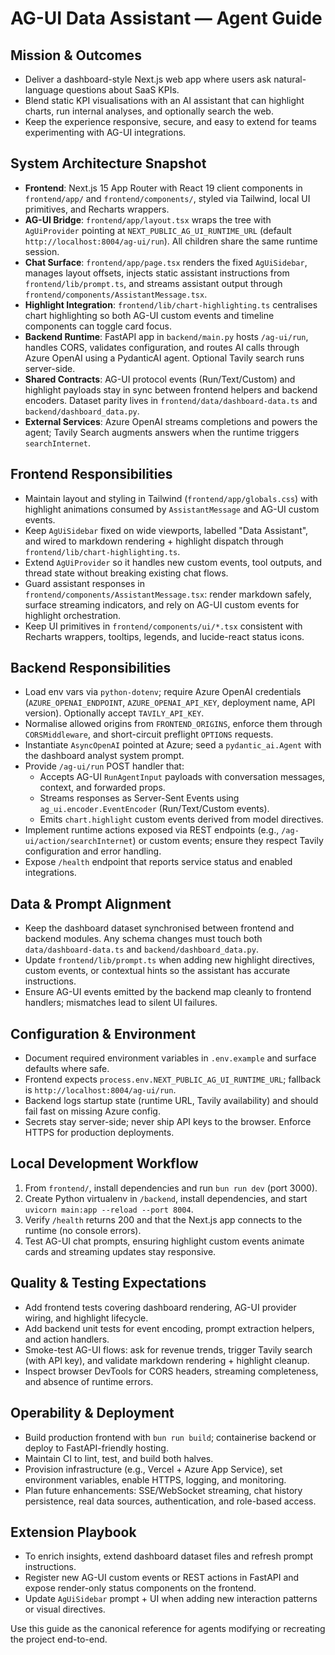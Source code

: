 # AG-UI Data Assistant — Agent Guide

## Mission & Outcomes
- Deliver a dashboard-style Next.js web app where users ask natural-language questions about SaaS KPIs.
- Blend static KPI visualisations with an AI assistant that can highlight charts, run internal analyses, and optionally search the web.
- Keep the experience responsive, secure, and easy to extend for teams experimenting with AG-UI integrations.

## System Architecture Snapshot
- **Frontend**: Next.js 15 App Router with React 19 client components in `frontend/app/` and `frontend/components/`, styled via Tailwind, local UI primitives, and Recharts wrappers.
- **AG-UI Bridge**: `frontend/app/layout.tsx` wraps the tree with `AgUiProvider` pointing at `NEXT_PUBLIC_AG_UI_RUNTIME_URL` (default `http://localhost:8004/ag-ui/run`). All children share the same runtime session.
- **Chat Surface**: `frontend/app/page.tsx` renders the fixed `AgUiSidebar`, manages layout offsets, injects static assistant instructions from `frontend/lib/prompt.ts`, and streams assistant output through `frontend/components/AssistantMessage.tsx`.
- **Highlight Integration**: `frontend/lib/chart-highlighting.ts` centralises chart highlighting so both AG-UI custom events and timeline components can toggle card focus.
- **Backend Runtime**: FastAPI app in `backend/main.py` hosts `/ag-ui/run`, handles CORS, validates configuration, and routes AI calls through Azure OpenAI using a PydanticAI agent. Optional Tavily search runs server-side.
- **Shared Contracts**: AG-UI protocol events (Run/Text/Custom) and highlight payloads stay in sync between frontend helpers and backend encoders. Dataset parity lives in `frontend/data/dashboard-data.ts` and `backend/dashboard_data.py`.
- **External Services**: Azure OpenAI streams completions and powers the agent; Tavily Search augments answers when the runtime triggers `searchInternet`.

## Frontend Responsibilities
- Maintain layout and styling in Tailwind (`frontend/app/globals.css`) with highlight animations consumed by `AssistantMessage` and AG-UI custom events.
- Keep `AgUiSidebar` fixed on wide viewports, labelled "Data Assistant", and wired to markdown rendering + highlight dispatch through `frontend/lib/chart-highlighting.ts`.
- Extend `AgUiProvider` so it handles new custom events, tool outputs, and thread state without breaking existing chat flows.
- Guard assistant responses in `frontend/components/AssistantMessage.tsx`: render markdown safely, surface streaming indicators, and rely on AG-UI custom events for highlight orchestration.
- Keep UI primitives in `frontend/components/ui/*.tsx` consistent with Recharts wrappers, tooltips, legends, and lucide-react status icons.

## Backend Responsibilities
- Load env vars via `python-dotenv`; require Azure OpenAI credentials (`AZURE_OPENAI_ENDPOINT`, `AZURE_OPENAI_API_KEY`, deployment name, API version). Optionally accept `TAVILY_API_KEY`.
- Normalise allowed origins from `FRONTEND_ORIGINS`, enforce them through `CORSMiddleware`, and short-circuit preflight `OPTIONS` requests.
- Instantiate `AsyncOpenAI` pointed at Azure; seed a `pydantic_ai.Agent` with the dashboard analyst system prompt.
- Provide `/ag-ui/run` POST handler that:
  - Accepts AG-UI `RunAgentInput` payloads with conversation messages, context, and forwarded props.
  - Streams responses as Server-Sent Events using `ag_ui.encoder.EventEncoder` (Run/Text/Custom events).
  - Emits `chart.highlight` custom events derived from model directives.
- Implement runtime actions exposed via REST endpoints (e.g., `/ag-ui/action/searchInternet`) or custom events; ensure they respect Tavily configuration and error handling.
- Expose `/health` endpoint that reports service status and enabled integrations.

## Data & Prompt Alignment
- Keep the dashboard dataset synchronised between frontend and backend modules. Any schema changes must touch both `data/dashboard-data.ts` and `backend/dashboard_data.py`.
- Update `frontend/lib/prompt.ts` when adding new highlight directives, custom events, or contextual hints so the assistant has accurate instructions.
- Ensure AG-UI events emitted by the backend map cleanly to frontend handlers; mismatches lead to silent UI failures.

## Configuration & Environment
- Document required environment variables in `.env.example` and surface defaults where safe.
- Frontend expects `process.env.NEXT_PUBLIC_AG_UI_RUNTIME_URL`; fallback is `http://localhost:8004/ag-ui/run`.
- Backend logs startup state (runtime URL, Tavily availability) and should fail fast on missing Azure config.
- Secrets stay server-side; never ship API keys to the browser. Enforce HTTPS for production deployments.

## Local Development Workflow
1. From `frontend/`, install dependencies and run `bun run dev` (port 3000).
2. Create Python virtualenv in `/backend`, install dependencies, and start `uvicorn main:app --reload --port 8004`.
3. Verify `/health` returns 200 and that the Next.js app connects to the runtime (no console errors).
4. Test AG-UI chat prompts, ensuring highlight custom events animate cards and streaming updates stay responsive.

## Quality & Testing Expectations
- Add frontend tests covering dashboard rendering, AG-UI provider wiring, and highlight lifecycle.
- Add backend unit tests for event encoding, prompt extraction helpers, and action handlers.
- Smoke-test AG-UI flows: ask for revenue trends, trigger Tavily search (with API key), and validate markdown rendering + highlight cleanup.
- Inspect browser DevTools for CORS headers, streaming completeness, and absence of runtime errors.

## Operability & Deployment
- Build production frontend with `bun run build`; containerise backend or deploy to FastAPI-friendly hosting.
- Maintain CI to lint, test, and build both halves.
- Provision infrastructure (e.g., Vercel + Azure App Service), set environment variables, enable HTTPS, logging, and monitoring.
- Plan future enhancements: SSE/WebSocket streaming, chat history persistence, real data sources, authentication, and role-based access.

## Extension Playbook
- To enrich insights, extend dashboard dataset files and refresh prompt instructions.
- Register new AG-UI custom events or REST actions in FastAPI and expose render-only status components on the frontend.
- Update `AgUiSidebar` prompt + UI when adding new interaction patterns or visual directives.

Use this guide as the canonical reference for agents modifying or recreating the project end-to-end.
